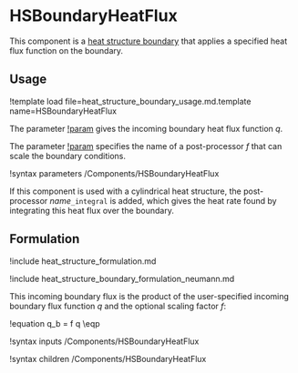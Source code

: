 # HSBoundaryHeatFlux

This component is a
[heat structure boundary](thermal_hydraulics/component_groups/heat_structure_boundary.md)
that applies a specified heat flux function on the boundary.

## Usage

!template load file=heat_structure_boundary_usage.md.template name=HSBoundaryHeatFlux

The parameter [!param](/Components/HSBoundaryHeatFlux/q) gives the incoming
boundary heat flux function $q$.

The parameter [!param](/Components/HSBoundaryHeatFlux/scale_pp) specifies
the name of a post-processor $f$ that can scale the boundary conditions.

!syntax parameters /Components/HSBoundaryHeatFlux

If this component is used with a cylindrical heat structure, the post-processor
*name*`_integral` is added, which gives the heat rate found by integrating this
heat flux over the boundary.

## Formulation

!include heat_structure_formulation.md

!include heat_structure_boundary_formulation_neumann.md

This incoming boundary flux is the product of the user-specified incoming
boundary flux function $q$ and the optional scaling factor $f$:

!equation
q_b = f q \eqp

!syntax inputs /Components/HSBoundaryHeatFlux

!syntax children /Components/HSBoundaryHeatFlux
